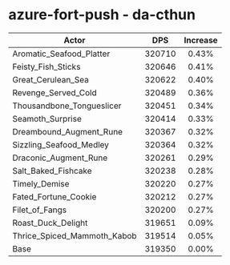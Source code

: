 # azure-fort-push - da-cthun
| Actor | DPS | Increase |
|---|:---:|:---:|
|Aromatic_Seafood_Platter|320710|0.43%|
|Feisty_Fish_Sticks|320646|0.41%|
|Great_Cerulean_Sea|320622|0.40%|
|Revenge_Served_Cold|320489|0.36%|
|Thousandbone_Tongueslicer|320451|0.34%|
|Seamoth_Surprise|320414|0.33%|
|Dreambound_Augment_Rune|320367|0.32%|
|Sizzling_Seafood_Medley|320364|0.32%|
|Draconic_Augment_Rune|320261|0.29%|
|Salt_Baked_Fishcake|320238|0.28%|
|Timely_Demise|320220|0.27%|
|Fated_Fortune_Cookie|320212|0.27%|
|Filet_of_Fangs|320200|0.27%|
|Roast_Duck_Delight|319651|0.09%|
|Thrice_Spiced_Mammoth_Kabob|319514|0.05%|
|Base|319350|0.00%|
